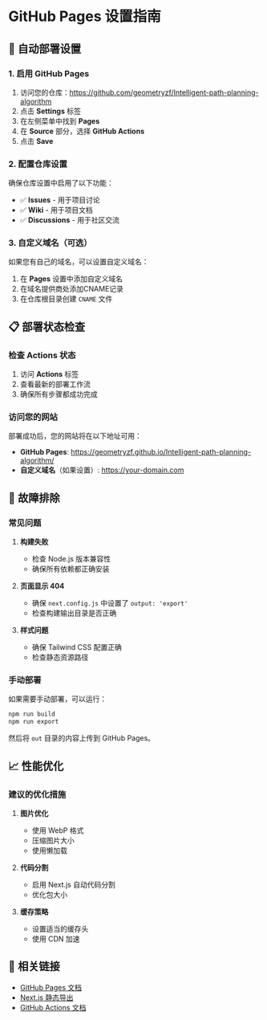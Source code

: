# GitHub Pages 设置指南

## 🚀 自动部署设置

### 1. 启用 GitHub Pages

1. 访问您的仓库：https://github.com/geometryzf/Intelligent-path-planning-algorithm
2. 点击 **Settings** 标签
3. 在左侧菜单中找到 **Pages**
4. 在 **Source** 部分，选择 **GitHub Actions**
5. 点击 **Save**

### 2. 配置仓库设置

确保仓库设置中启用了以下功能：
- ✅ **Issues** - 用于项目讨论
- ✅ **Wiki** - 用于项目文档
- ✅ **Discussions** - 用于社区交流

### 3. 自定义域名（可选）

如果您有自己的域名，可以设置自定义域名：
1. 在 **Pages** 设置中添加自定义域名
2. 在域名提供商处添加CNAME记录
3. 在仓库根目录创建 `CNAME` 文件

## 📋 部署状态检查

### 检查 Actions 状态
1. 访问 **Actions** 标签
2. 查看最新的部署工作流
3. 确保所有步骤都成功完成

### 访问您的网站
部署成功后，您的网站将在以下地址可用：
- **GitHub Pages**: https://geometryzf.github.io/Intelligent-path-planning-algorithm/
- **自定义域名**（如果设置）: https://your-domain.com

## 🔧 故障排除

### 常见问题

1. **构建失败**
   - 检查 Node.js 版本兼容性
   - 确保所有依赖都正确安装

2. **页面显示 404**
   - 确保 `next.config.js` 中设置了 `output: 'export'`
   - 检查构建输出目录是否正确

3. **样式问题**
   - 确保 Tailwind CSS 配置正确
   - 检查静态资源路径

### 手动部署

如果需要手动部署，可以运行：
```bash
npm run build
npm run export
```

然后将 `out` 目录的内容上传到 GitHub Pages。

## 📈 性能优化

### 建议的优化措施

1. **图片优化**
   - 使用 WebP 格式
   - 压缩图片大小
   - 使用懒加载

2. **代码分割**
   - 启用 Next.js 自动代码分割
   - 优化包大小

3. **缓存策略**
   - 设置适当的缓存头
   - 使用 CDN 加速

## 🔗 相关链接

- [GitHub Pages 文档](https://docs.github.com/en/pages)
- [Next.js 静态导出](https://nextjs.org/docs/advanced-features/static-export)
- [GitHub Actions 文档](https://docs.github.com/en/actions)
